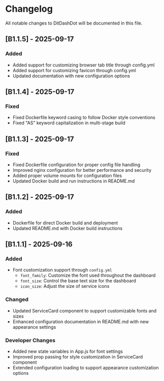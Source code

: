# Changelog

All notable changes to DitDashDot will be documented in this file.

## [B1.1.5] - 2025-09-17

### Added
- Added support for customizing browser tab title through config.yml
- Added support for customizing favicon through config.yml
- Updated documentation with new configuration options

## [B1.1.4] - 2025-09-17

### Fixed
- Fixed Dockerfile keyword casing to follow Docker style conventions
- Fixed "AS" keyword capitalization in multi-stage build

## [B1.1.3] - 2025-09-17

### Fixed
- Fixed Dockerfile configuration for proper config file handling
- Improved nginx configuration for better performance and security
- Added proper volume mounts for configuration files
- Updated Docker build and run instructions in README.md

## [B1.1.2] - 2025-09-17

### Added
- Dockerfile for direct Docker build and deployment
- Updated README.md with Docker build instructions

## [B1.1.1] - 2025-09-16

### Added
- Font customization support through `config.yml`
  - `font_family`: Customize the font used throughout the dashboard
  - `font_size`: Control the base text size for the dashboard
  - `icon_size`: Adjust the size of service icons

### Changed
- Updated ServiceCard component to support customizable fonts and sizes
- Enhanced configuration documentation in README.md with new appearance settings

### Developer Changes
- Added new state variables in App.js for font settings
- Improved prop passing for style customization in ServiceCard component
- Extended configuration loading to support appearance customization options